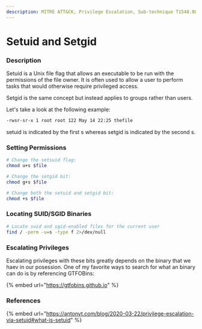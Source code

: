 ```yaml
---
description: MITRE ATT&CK, Privilege Escalation, Sub-technique T1548.001
---
```


# Setuid and Setgid

### Description

Setuid is a Unix file flag that allows an executable to be run with the permissions of the file owner. It is often used to allow a user to perform tasks that would otherwise require privileged access.

Setgid is the same concept but instead applies to groups rather than users.&#x20;

Let's take a look at the following example:

```bash
-rwsr-sr-x 1 root root 122 May 14 22:25 thefile
```

setuid is indicated by the first s whereas setgid is indicated by the second s.&#x20;

### Setting Permissions

```bash
# Change the setsuid flag:
chmod u+s $file

# Change the setgid bit:
chmod g+s $file 

# Change both the setuid and setgid bit:
chmod +s $file 
```

### Locating SUID/SGID Binaries

```bash
# Locate suid and sgid-enabled files for the current user
find / -perm -u=s -type f 2>/dev/null
```

### Escalating Privileges

Escalating privileges with these bits greatly depends on the binary that we haev in our posession. One of my favorite ways to search for what an binary can do is by referencing GTFOBins:

{% embed url="https://gtfobins.github.io" %}

### References

{% embed url="https://antonyt.com/blog/2020-03-22/privilege-escalation-via-setuid#what-is-setuid" %}
